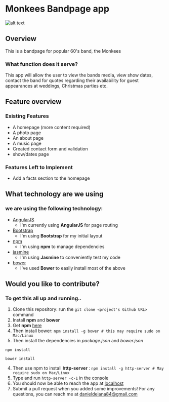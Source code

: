 # Monkees Bandpage app
 
![alt text](http://www.clker.com/cliparts/a/b/8/0/14713926381211565150the-monkees-logo.thumb.png "The Monkees Logo")


## Overview

This is a bandpage for popular 60's band, the Monkees

### What function does it serve?

This app will allow the user to view the bands media, view show dates, contact the band for quotes regarding their availability for guest appearances at weddings, Christmas parties etc.

## Feature overview

### Existing Features

- A homepage (more content required)
- A photo page
- An about page
- A music page
- Created contact form and validation
- show/dates page

### Features Left to Implement

- Add a facts section to the homepage

## What technology are we using

### we are using the following technology:
- [AngularJS](https://angularjs.org/)
    - I'm currently using **AngularJS** for page routing
- [Bootstrap](http://getbootstrap.com/)
    - I'm using **Bootstrap** for my initial layout
- [npm](https://www.npmjs.com/)
    - I'm using **npm** to manage dependencies
- [jasmine](https://jasmine.github.io/)
    - I'm using **Jasmine** to conveniently test my code
- [bower](https://bower.io/)
    - I've used **Bower** to easily install most of the above

	
## Would you like to contribute?

### To get this all up and running..
1. Clone this repository: run the ```git clone <project's Github URL>``` command
2. Install **npm** and **bower** 
  1. Get **npm** [here](https://nodejs.org/en/)
  2. Then install bower:
     `npm install -g bower # this may require sudo on Mac/Linux`
3. Then install the dependencies in *package.json* and *bower.json*
  ```
  npm install
 
  bower install
  ```
4. Then use npm to install **http-server** : ```npm install -g http-server # May require sudo on Mac/Linux```
5. Type and run ```http-server -c-1``` in the console
6. You should now be able to reach the app at [localhost](http://127.0.0.1:8080)
7. Submit a pull request when you added some improvements!
For any questions, you can reach me at danieldeiana84@gmail.com

